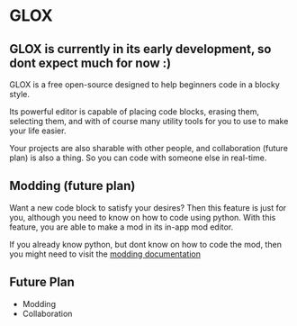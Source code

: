 # GLOX
## GLOX is currently in its early development, so dont expect much for now :)
GLOX is a free open-source designed to help beginners code in a blocky style.

Its powerful editor is capable of placing code blocks, erasing them, selecting them, and with of course many utility tools for you to use to make your life easier.

Your projects are also sharable with other people, and collaboration (future plan) is also a thing. So you can code with someone else in real-time.

## Modding (future plan)
Want a new code block to satisfy your desires? Then this feature is just for you, although you need to know on how to code using python. With this feature, you are able to make a mod in its in-app mod editor.

If you already know python, but dont know on how to code the mod, then you might need to visit the [modding documentation](https://github.com/SecretRoomSR/GLOX/blob/main/DOCS/MODDING.md)

## Future Plan
- Modding
- Collaboration
